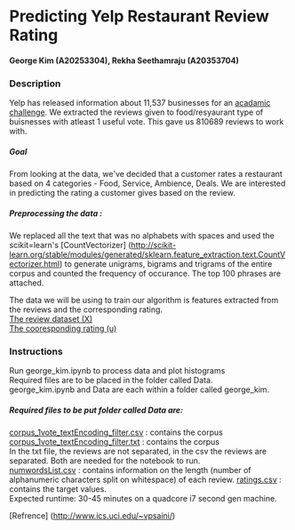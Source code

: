 # Predicting Yelp Restaurant Review Rating
#### George Kim (A20253304), Rekha Seethamraju (A20353704)

### Description
Yelp has released information about 11,537 businesses for an [acadamic challenge](https://www.yelp.com/dataset_challenge). We extracted the reviews given to food/resyaurant type of buisnesses with atleast 1 useful vote. This gave us 810689 reviews to work with. 
##### Goal
From looking at the data, we've decided that a customer rates a restaurant based on 4 categories - Food, Service, Ambience, Deals. We are interested in predicting the rating a customer gives based on the review.  
##### Preprocessing the data :
We replaced all the text that was no alphabets with spaces and used the scikit=learn's [CountVectorizer] (http://scikit-learn.org/stable/modules/generated/sklearn.feature_extraction.text.CountVectorizer.html) to generate unigrams, bigrams and trigrams of the entire corpus and counted the frequency of occurance. The top 100 phrases are attached. 
  
The data we will be using to train our algorithm is features extracted from the reviews and the corresponding rating.  
[The review dataset (X)](https://drive.google.com/file/d/0BzdYpQSHXz3ySVk2TlFoN29KOWM/view?usp=sharing)  
[The cooresponding rating (u)](https://drive.google.com/file/d/0BwcqM0nDKGDQRi1IeTUwcE15RkNlY29kaGdKNmxnSzVtSi1j/view?usp=sharing)
 
### Instructions 
Run george_kim.ipynb to process data and plot histograms  
Required files are to be placed in the folder called Data.    
george_kim.ipynb and Data are each within a folder called george_kim.  
##### Required files to be put folder called Data are:
[corpus_1vote_textEncoding_filter.csv](https://drive.google.com/file/d/0BzdYpQSHXz3ySVk2TlFoN29KOWM/view?usp=sharing) : contains the corpus
[corpus_1vote_textEncoding_filter.txt](https://drive.google.com/file/d/0BzdYpQSHXz3yUTRoUlZiSVJzZ1E/view?usp=sharing) : contains the corpus  
In the txt file, the reviews are not separated, in the csv the reviews are separated. Both are needed for the notebook to run.  
[numwordsList.csv](https://drive.google.com/file/d/0BwcqM0nDKGDQbVc5aTVFdER4TTdWN3dHQy1kYWtWOHFRTURv/view?usp=sharing) :  contains information on the length (number of alphanumeric characters split on whitespace) of each review.
[ratings.csv](https://drive.google.com/file/d/0BwcqM0nDKGDQRi1IeTUwcE15RkNlY29kaGdKNmxnSzVtSi1j/view?usp=sharing) : contains the target values.  
Expected runtime: 30-45 minutes on a quadcore i7 second gen machine.
    
[Refrence] (http://www.ics.uci.edu/~vpsaini/)
